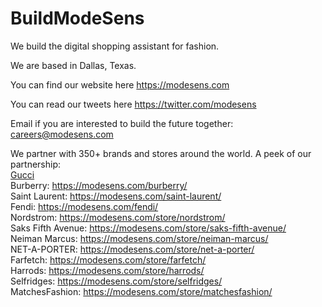 # BuildModeSens

We build the digital shopping assistant for fashion.

We are based in Dallas, Texas.

You can find our website here https://modesens.com

You can read our tweets here https://twitter.com/modesens

Email if you are interested to build the future together: careers@modesens.com

We partner with 350+ brands and stores around the world. A peek of our partnership:<br>
<a href='https://modesens.com/gucci/'>Gucci</a><br>
Burberry: https://modesens.com/burberry/<br>
Saint Laurent: https://modesens.com/saint-laurent/<br>
Fendi: https://modesens.com/fendi/<br>
Nordstrom: https://modesens.com/store/nordstrom/<br>
Saks Fifth Avenue: https://modesens.com/store/saks-fifth-avenue/<br>
Neiman Marcus: https://modesens.com/store/neiman-marcus/<br>
NET-A-PORTER: https://modesens.com/store/net-a-porter/<br>
Farfetch: https://modesens.com/store/farfetch/<br>
Harrods: https://modesens.com/store/harrods/<br>
Selfridges: https://modesens.com/store/selfridges/<br>
MatchesFashion: https://modesens.com/store/matchesfashion/<br>
